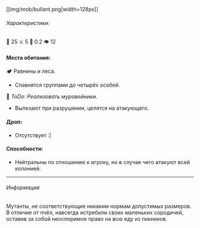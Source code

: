 [[img/mob/bullant.png|width=128px]]

###### Характеристики:
🧡 25 ⚔ 5 👣 0.2 👁 12
#### Места обитания:
🏕 Равнины и леса.
* Спавнятся группами до четырёх особей.

🐜 *ToDo: Реализовать муравейники.*
* Вылезают при разрушении, целятся на атакующего.
#### Дроп:
- Отсутствует :|
#### Способности:
- Нейтральны по отношению к игроку, но в случае чего атакуют всей колонией.
___
###### Информация
Мутанты, не соответствующие никаким нормам допустимых размеров. В отличие от пчёл, навсегда истребили своих маленьких сородичей, оставив за собой неоспоримое право на всю еду из пикников.